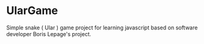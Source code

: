 # UlarGame
 Simple snake ( Ular ) game project for learning javascript based on software developer Boris Lepage's project.
